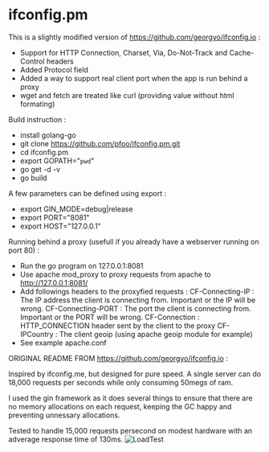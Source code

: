 
# ifconfig.pm

This is a slightly modified version of https://github.com/georgyo/ifconfig.io :
* Support for HTTP Connection, Charset, Via, Do-Not-Track and Cache-Control headers
* Added Protocol field
* Added a way to support real client port when the app is run behind a proxy
* wget and fetch are treated like curl (providing value without html formating)

Build instruction :
* install golang-go
* git clone https://github.com/pfoo/ifconfig.pm.git
* cd ifconfig.pm
* export GOPATH="`pwd`"
* go get -d -v
* go build

A few parameters can be defined using export :
* export GIN_MODE=debug|release
* export PORT="8081"
* export HOST="127.0.0.1"

Running behind a proxy (usefull if you already have a webserver running on port 80) :
* Run the go program on 127.0.0.1:8081
* Use apache mod_proxy to proxy requests from apache to http://127.0.0.1:8081/
* Add followings headers to the proxyfied requests :
	CF-Connecting-IP : The IP address the client is connecting from. Important or the IP will be wrong.
	CF-Connecting-PORT : The port the client is connecting from. Important or the PORT will be wrong.
	CF-Connection : HTTP_CONNECTION header sent by the client to the proxy
	CF-IPCountry : The client geoip (using apache geoip module for example)
* See example apache.conf

ORIGINAL README FROM https://github.com/georgyo/ifconfig.io :

Inspired by ifconfig.me, but designed for pure speed. A single server can do 18,000 requests per seconds while only consuming 50megs of ram.

I used the gin framework as it does several things to ensure that there are no memory allocations on each request, keeping the GC happy and preventing unnessary allocations.

Tested to handle 15,000 requests persecond on modest hardware with an adverage response time of 130ms.
![LoadTest](http://i.imgur.com/xgR4u1e.png)
